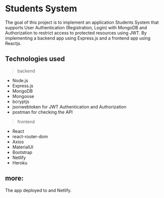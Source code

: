 # Students System
The goal of this project is to implement an application Students System that supports User Authentication (Registration, Login) with MongoDB and Authorization to restrict access to protected resources using JWT. 
By implementing a backend app using Express.js and a frontend app using Reactjs.

## Technologies used
>backend
* Node.js
* Express.js
* MongoDB
* Mongoose
* bcryptjs
* jsonwebtoken for JWT Authentication and Authorization 
* postman for checking the API
>frontend
* React
* react-router-dom
* Axios
* MaterialUI
* Bootstrap
* Netlify
* Heroku
## more:
The app deployed to  and Netlify.
